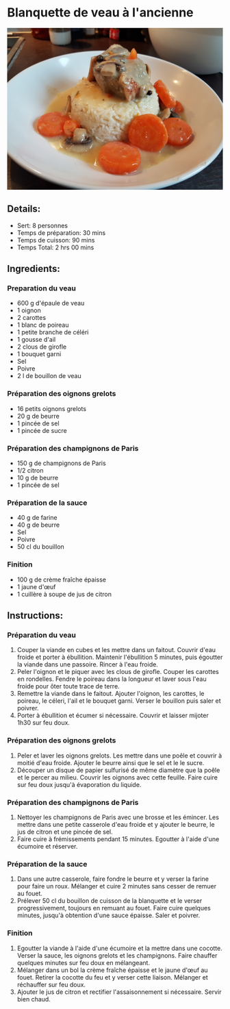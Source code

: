# Blanquette de veau à l'ancienne

![Blanquette de veau à l'ancienne](https://github.com/anamorph/recettes/blob/master/photos/fr-plat-blanquette_de_veau_a_l_ancienne-01.jpg?raw=true)

## Details:
* Sert: 8 personnes
* Temps de préparation:  30 mins
* Temps de cuisson:  90 mins
* Temps Total:  2 hrs 00 mins

## Ingredients:
### Preparation du veau
* 600 g d'épaule de veau
* 1 oignon
* 2 carottes
* 1 blanc de poireau
* 1 petite branche de céléri
* 1 gousse d'ail
* 2 clous de girofle
* 1 bouquet garni
* Sel
* Poivre
* 2 l de bouillon de veau

### Préparation des oignons grelots
* 16 petits oignons grelots
* 20 g de beurre
* 1 pincée de sel
* 1 pincée de sucre

### Préparation des champignons de Paris
* 150 g de champignons de Paris
* 1/2 citron
* 10 g de beurre
* 1 pincée de sel

### Préparation de la sauce
* 40 g de farine
* 40 g de beurre
* Sel
* Poivre
* 50 cl du bouillon

### Finition
* 100 g de crème fraîche épaisse
* 1 jaune d'œuf
* 1 cuillère à soupe de jus de citron

## Instructions:
### Préparation du veau
  1. Couper la viande en cubes et les mettre dans un faitout. Couvrir d'eau froide et porter à ébullition. Maintenir l'ébullition 5 minutes, puis égoutter la viande dans une passoire. Rincer à l'eau froide.
  1. Peler l'oignon et le piquer avec les clous de girofle. Couper les carottes en rondelles. Fendre le poireau dans la longueur et laver sous l'eau froide pour ôter toute trace de terre.
  1. Remettre la viande dans le faitout. Ajouter l'oignon, les carottes, le poireau, le céleri, l'ail et le bouquet garni. Verser le bouillon puis saler et poivrer.
  1. Porter à ébullition et écumer si nécessaire. Couvrir et laisser mijoter 1h30 sur feu doux.

### Préparation des oignons grelots
  1. Peler et laver les oignons grelots. Les mettre dans une poêle et couvrir à moitié d'eau froide. Ajouter le beurre ainsi que le sel et le le sucre.
  1. Découper un disque de papier sulfurisé de même diamètre que la poêle et le percer au milieu. Couvrir les oignons avec cette feuille. Faire cuire sur feu doux jusqu'à évaporation du liquide.

### Préparation des champignons de Paris
  1. Nettoyer les champignons de Paris avec une brosse et les émincer. Les mettre dans une petite casserole d'eau froide et y ajouter le beurre, le jus de citron et une pincée de sel.
  1. Faire cuire à frémissements pendant 15 minutes. Egoutter à l'aide d'une écumoire et réserver.

### Préparation de la sauce
  1. Dans une autre casserole, faire fondre le beurre et y verser la farine pour faire un roux. Mélanger et cuire 2 minutes sans cesser de remuer au fouet.
  1. Prélever 50 cl du bouillon de cuisson de la blanquette et le verser progressivement, toujours en remuant au fouet. Faire cuire quelques minutes, jusqu'à obtention d'une sauce épaisse. Saler et poivrer.

### Finition

  1. Egoutter la viande à l'aide d'une écumoire et la mettre dans une cocotte. Verser la sauce, les oignons grelots et les champignons. Faire chauffer quelques minutes sur feu doux en mélangeant.
  1. Mélanger dans un bol la crème fraîche épaisse et le jaune d'œuf au fouet. Retirer la cocotte du feu et y verser cette liaison. Mélanger et réchauffer sur feu doux.
  1. Ajouter le jus de citron et rectifier l'assaisonnement si nécessaire. Servir bien chaud.
